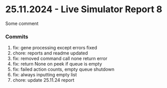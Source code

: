 <h1>25.11.2024 - Live Simulator Report 8</h1>

<p>
    Some comment
</p>

<h3>Commits</h3>
<ol>
    <li>fix: gene processing except errors fixed</li>
    <li>chore: reports and readme updated</li>
    <li>fix: removed command call none return error</li>
    <li>fix: return None on peek if queue is empty</li>
    <li>fix: failed action counts, empty queue shutdown</li>
    <li>fix: always inputting empty list</li>
    <li>chore: update 25.11.24 report</li>
</ol>